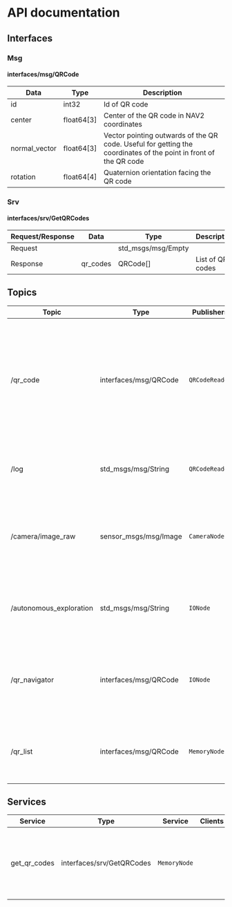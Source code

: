 # API documentation
## Interfaces
### Msg
#### interfaces/msg/QRCode
| Data          | Type       | Description                                                                                                      |
| ------------- | ---------- | ---------------------------------------------------------------------------------------------------------------- |
| id            | int32      | Id of QR code                                                                                                    |
| center        | float64[3] | Center of the QR code in NAV2 coordinates                                                                        |
| normal_vector | float64[3] | Vector pointing outwards of the QR code. Useful for getting the coordinates of the point in front of the QR code |
| rotation      | float64[4] | Quaternion orientation facing the QR code                                                                        |

### Srv
#### interfaces/srv/GetQRCodes
| Request/Response | Data     | Type               | Description      |
| ---------------- | -------- | ------------------ | ---------------- |
| Request          |          | std_msgs/msg/Empty |                  |
| Response         | qr_codes | QRCode[]           | List of QR codes |

## Topics
| Topic                   | Type                  | Publishers     | Subscribers    | Description                                                                                                                     |
| ----------------------- | --------------------- | -------------- | -------------- | ------------------------------------------------------------------------------------------------------------------------------- |
| /qr_code                | interfaces/msg/QRCode | `QRCodeReader` | `MemoryNode`   | Every time a new QR code is found or an existing QR code has moved over 20cm or rotated over 20°, the QR code is published here |
| /log                    | std_msgs/msg/String   | `QRCodeReader` | `IONode`       | Everything published here will be logged by the I/O node                                                                        |
| /camera/image_raw       | sensor_msgs/msg/Image | `CameraNode`   | `QRCodeReader` | The camera node publishes images from the camera here with resolution 480x640                                                   |
| /autonomous_exploration | std_msgs/msg/String   | `IONode`       | `ExploreNode`  | The I/O node uses this topic to command the exploration node                                                                    |
| /qr_navigator           | interfaces/msg/QRCode | `IONode`       | `ExploreNode`  | The I/O node uses this topic to command the explore node to navigate to the given QR code                                       |
| /qr_list                | interfaces/msg/QRCode | `MemoryNode`   | `IONode`       | Every time a QR code is saved to the database it is published here                                                              |

## Services
| Service      | Type                      | Service      | Clients | Description                                                             |
| ------------ | ------------------------- | ------------ | ------- | ----------------------------------------------------------------------- |
| get_qr_codes | interfaces/srv/GetQRCodes | `MemoryNode` |         | This service can be called to get all of the QR codes from the database |
